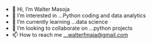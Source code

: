 - 👋 Hi, I’m Walter Masoja
- 👀 I’m interested in ...Python coding and data analytics
- 🌱 I’m currently learning ...data science 
- 💞️ I’m looking to collaborate on ...python projects
- 📫 How to reach me ...walterfmaja@gmail.com

<!---
Waltermasoja/Waltermasoja is a ✨ special ✨ repository because its `README.md` (this file) appears on your GitHub profile.
You can click the Preview link to take a look at your changes.
--->
